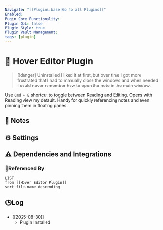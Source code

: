 ```yaml
---
Navigate: "[[Plugins.base|Go to all Plugins]]"
Enabled:
Pugin Core Functionality:
Plugin QoL: false
Plugin Style: true
Plugin Vault Management:
tags: [plugin]
---
```

# 🔌 Hover Editor Plugin

> [!danger] Uninstalled
> I liked it at first, but over time I got more frustrated that I had to manually close the windows and when needed I could never remember how to open the note in the main window.

Use `Cmd + E` shortcut to toggle between Reading and Editing. Opens with Reading view my default. Handy for quickly referencing notes and even pinning them in floating panes.

## 📝 Notes

## ⚙️ Settings

## ⚠️ Dependencies and Integrations

### 🔗Referenced By

```dataview
LIST
from [[Hover Editor Plugin]]
sort file.name descending
```

## 🕒Log

- [[2025-08-30]]
	- Plugin Installed
